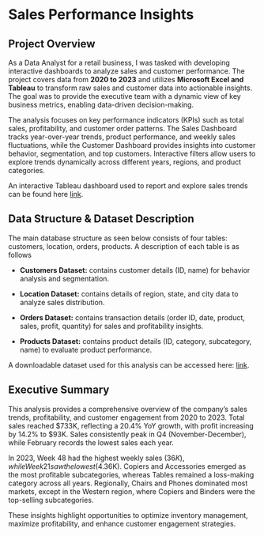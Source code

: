 # Sales Performance Insights

## **Project Overview**
As a Data Analyst for a retail business, I was tasked with developing interactive dashboards to analyze sales and customer performance. The project covers data from **2020 to 2023** and utilizes **Microsoft Excel and Tableau** to transform raw sales and customer data into actionable insights. The goal was to provide the executive team with a dynamic view of key business metrics, enabling data-driven decision-making.

The analysis focuses on key performance indicators (KPIs) such as total sales, profitability, and customer order patterns. The Sales Dashboard tracks year-over-year trends, product performance, and weekly sales fluctuations, while the Customer Dashboard provides insights into customer behavior, segmentation, and top customers. Interactive filters allow users to explore trends dynamically across different years, regions, and product categories.

An interactive Tableau dashboard used to report and explore sales trends can be found here [link](https://public.tableau.com/app/profile/premith.pradeep/viz/SalesCustomerDashboard_17410032820490/SalesDashboard).

## **Data Structure & Dataset Description**

The main database structure as seen below consists of four tables: customers, location, orders, products. A description of each table is as follows

- **Customers Dataset:** contains customer details (ID, name) for behavior analysis and segmentation.

- **Location Dataset:** contains details of region, state, and city data to analyze sales distribution.

- **Orders Dataset:** contains transaction details (order ID, date, product, sales, profit, quantity) for sales and profitability insights.

- **Products Dataset:** contains product details (ID, category, subcategory, name) to evaluate product performance.

A downloadable dataset used for this analysis can be accessed here: [link](https://github.com/Premith96/Sales_and_Customer_Insights_Project/tree/main/Dataset).

## **Executive Summary**  

This analysis provides a comprehensive overview of the company’s sales trends, profitability, and customer engagement from 2020 to 2023. Total sales reached $733K, reflecting a 20.4% YoY growth, with profit increasing by 14.2% to $93K. Sales consistently peak in Q4 (November-December), while February records the lowest sales each year.

In 2023, Week 48 had the highest weekly sales ($36K), while Week 21 saw the lowest ($4.36K). Copiers and Accessories emerged as the most profitable subcategories, whereas Tables remained a loss-making category across all years. Regionally, Chairs and Phones dominated most markets, except in the Western region, where Copiers and Binders were the top-selling subcategories.

These insights highlight opportunities to optimize inventory management, maximize profitability, and enhance customer engagement strategies.
